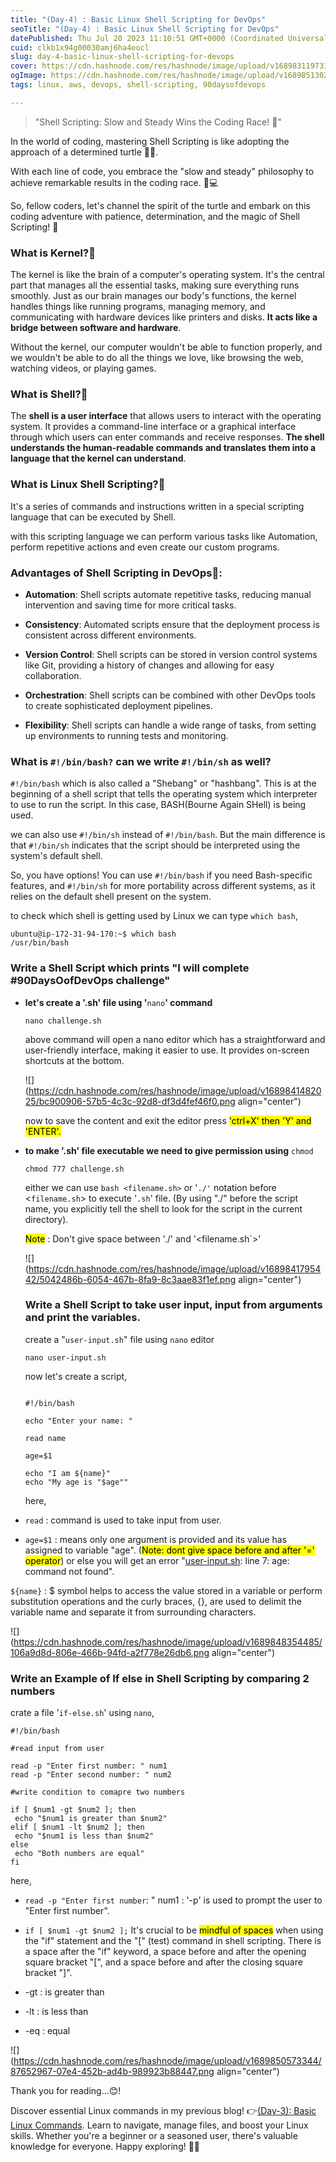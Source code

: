 ```yaml
---
title: "(Day-4) : Basic Linux Shell Scripting for DevOps"
seoTitle: "(Day-4) : Basic Linux Shell Scripting for DevOps"
datePublished: Thu Jul 20 2023 11:10:51 GMT+0000 (Coordinated Universal Time)
cuid: clkb1x94g00030amj6ha4eocl
slug: day-4-basic-linux-shell-scripting-for-devops
cover: https://cdn.hashnode.com/res/hashnode/image/upload/v1689831197319/15e544d1-fc92-4d3f-b03a-26c5da46e34f.jpeg
ogImage: https://cdn.hashnode.com/res/hashnode/image/upload/v1689851302984/48f56085-9b61-4c31-bb66-28a23d3fb0d3.jpeg
tags: linux, aws, devops, shell-scripting, 90daysofdevops

---
```


> "Shell Scripting: Slow and Steady Wins the Coding Race! 🐚"

In the world of coding, mastering Shell Scripting is like adopting the approach of a determined turtle 🐢🏁.

With each line of code, you embrace the "slow and steady" philosophy to achieve remarkable results in the coding race. 🌟💻

So, fellow coders, let's channel the spirit of the turtle and embark on this coding adventure with patience, determination, and the magic of Shell Scripting! 🌠

### What is Kernel?🧠

The kernel is like the brain of a computer's operating system. It's the central part that manages all the essential tasks, making sure everything runs smoothly. Just as our brain manages our body's functions, the kernel handles things like running programs, managing memory, and communicating with hardware devices like printers and disks. **It acts like a bridge between software and hardware**.

Without the kernel, our computer wouldn't be able to function properly, and we wouldn't be able to do all the things we love, like browsing the web, watching videos, or playing games.

### What is Shell?🐚

The **shell is a user interface** that allows users to interact with the operating system. It provides a command-line interface or a graphical interface through which users can enter commands and receive responses. **The shell understands the human-readable commands and translates them into a language that the kernel can understand**.

### What is Linux Shell Scripting?📜

It's a series of commands and instructions written in a special scripting language that can be executed by Shell.

with this scripting language we can perform various tasks like Automation, perform repetitive actions and even create our custom programs.

### Advantages of Shell Scripting in DevOps🌟:

* **Automation**: Shell scripts automate repetitive tasks, reducing manual intervention and saving time for more critical tasks.
    
* **Consistency**: Automated scripts ensure that the deployment process is consistent across different environments.
    
* **Version Control**: Shell scripts can be stored in version control systems like Git, providing a history of changes and allowing for easy collaboration.
    
* **Orchestration**: Shell scripts can be combined with other DevOps tools to create sophisticated deployment pipelines.
    
* **Flexibility**: Shell scripts can handle a wide range of tasks, from setting up environments to running tests and monitoring.
    

### What is `#!/bin/bash?` can we write `#!/bin/sh` as well?

`#!/bin/bash` which is also called a "Shebang" or "hashbang". This is at the beginning of a shell script that tells the operating system which interpreter to use to run the script. In this case, BASH(Bourne Again SHell) is being used.

we can also use `#!/bin/sh` instead of `#!/bin/bash`. But the main difference is that `#!/bin/sh` indicates that the script should be interpreted using the system's default shell.

So, you have options! You can use `#!/bin/bash` if you need Bash-specific features, and `#!/bin/sh` for more portability across different systems, as it relies on the default shell present on the system.

to check which shell is getting used by Linux we can type `which bash`,

```plaintext
ubuntu@ip-172-31-94-170:~$ which bash
/usr/bin/bash
```

### Write a Shell Script which prints "I will complete #90DaysOofDevOps challenge"

* **let's create a '.sh' file using '**`nano`**' command**
    
    ```plaintext
    nano challenge.sh
    ```
    
    above command will open a nano editor which has a straightforward and user-friendly interface, making it easier to use. It provides on-screen shortcuts at the bottom.
    
    ![](https://cdn.hashnode.com/res/hashnode/image/upload/v1689841482025/bc900906-57b5-4c3c-92d8-df3d4fef46f0.png align="center")
    
    now to save the content and exit the editor press <mark>'ctrl+X' then 'Y' and 'ENTER'.</mark>
    
* **to make '.sh' file executable we need to give permission using** `chmod`
    
    ```plaintext
    chmod 777 challenge.sh
    ```
    
    either we can use `bash <filename.sh>` or '`./'` notation before &lt;`filename.sh`&gt; to execute '`.sh`' file. (By using "./" before the script name, you explicitly tell the shell to look for the script in the current directory).
    
    <mark>Note</mark> : Don't give space between './' and '&lt;filename.sh\`&gt;'
    
    ![](https://cdn.hashnode.com/res/hashnode/image/upload/v1689841795442/5042486b-6054-467b-8fa9-8c3aae83f1ef.png align="center")
    
    ### Write a Shell Script to take user input, input from arguments and print the variables.
    
    create a "`user-input.sh`" file using `nano` editor
    
    ```plaintext
    nano user-input.sh
    ```
    
    now let's create a script,
    
    ```plaintext
                                                                                
    #!/bin/bash
    
    echo "Enter your name: "
    
    read name
    
    age=$1
    
    echo "I am ${name}"
    echo "My age is "$age""
    ```
    
    here,
    
* `read` : command is used to take input from user.
    
* `age=$1` : means only one argument is provided and its value has assigned to variable "age". (<mark>Note: dont give space before and after '=' operator</mark>) or else you will get an error "[user-input.sh](http://user-input.sh): line 7: age: command not found".
    

`${name}` : $ symbol helps to access the value stored in a variable or perform substitution operations and the curly braces, {}, are used to delimit the variable name and separate it from surrounding characters.

![](https://cdn.hashnode.com/res/hashnode/image/upload/v1689848354485/106a9d8d-806e-466b-94fd-a2f778e26db6.png align="center")

### Write an Example of If else in Shell Scripting by comparing 2 numbers

crate a file '`if-else.sh`' using `nano`,

```plaintext
#!/bin/bash

#read input from user

read -p "Enter first number: " num1
read -p "Enter second number: " num2

#write condition to comapre two numbers

if [ $num1 -gt $num2 ]; then
 echo "$num1 is greater than $num2"
elif [ $num1 -lt $num2 ]; then
 echo "$num1 is less than $num2"
else
 echo "Both numbers are equal"
fi
```

here,

* `read -p "Enter first number`: " num1 : '-p' is used to prompt the user to "Enter first number".
    
* `if [ $num1 -gt $num2 ];` It's crucial to be <mark>mindful of spaces</mark> when using the "if" statement and the "\[" (test) command in shell scripting. There is a space after the "if" keyword, a space before and after the opening square bracket "\[", and a space before and after the closing square bracket "\]".
    
* \-gt : is greater than
    
* \-lt : is less than
    
* \-eq : equal
    

![](https://cdn.hashnode.com/res/hashnode/image/upload/v1689850573344/87652967-07e4-452b-ad4b-989923b88447.png align="center")

Thank you for reading...😊!

Discover essential Linux commands in my previous blog! 👉[(Day-3): Basic Linux Commands](https://hashnode.com/post/clk8g51s9000h0amo4l8adyny). Learn to navigate, manage files, and boost your Linux skills. Whether you're a beginner or a seasoned user, there's valuable knowledge for everyone. Happy exploring! 🐧🚀
